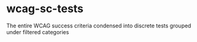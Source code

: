 # wcag-sc-tests
The entire WCAG success criteria condensed into discrete tests grouped under filtered categories
